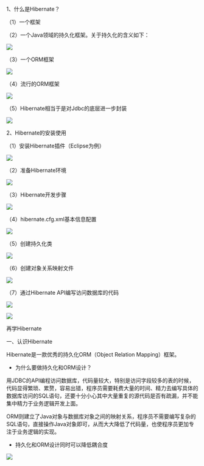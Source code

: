 1、什么是Hibernate？

（1）一个框架

（2）一个Java领域的持久化框架。关于持久化的含义如下：

![](https://cdn.jsdelivr.net/gh/HelloAllenW/BlogAssets/images/202405161035555.png)

（3）一个ORM框架

![](https://cdn.jsdelivr.net/gh/HelloAllenW/BlogAssets/images/202405161035898.png)

（4）流行的ORM框架

![](https://cdn.jsdelivr.net/gh/HelloAllenW/BlogAssets/images/202405161035955.png)

（5）Hibernate相当于是对Jdbc的底层进一步封装

![](https://cdn.jsdelivr.net/gh/HelloAllenW/BlogAssets/images/202405161036337.png)

2、Hibernate的安装使用

（1）安装Hibernate插件（Eclipse为例）

![](https://cdn.jsdelivr.net/gh/HelloAllenW/BlogAssets/images/202405161037590.png)

（2）准备Hibernate环境

![](https://cdn.jsdelivr.net/gh/HelloAllenW/BlogAssets/images/202405161037299.png)

（3）Hibernate开发步骤

![](https://cdn.jsdelivr.net/gh/HelloAllenW/BlogAssets/images/202405161037146.png)

（4）hibernate.cfg.xml基本信息配置

![](https://cdn.jsdelivr.net/gh/HelloAllenW/BlogAssets/images/202405161038980.png)

（5）创建持久化类

![](https://cdn.jsdelivr.net/gh/HelloAllenW/BlogAssets/images/202405161038027.png)

（6）创建对象关系映射文件

![](https://cdn.jsdelivr.net/gh/HelloAllenW/BlogAssets/images/202405161039828.png)

（7）通过Hibernate API编写访问数据库的代码

![](https://cdn.jsdelivr.net/gh/HelloAllenW/BlogAssets/images/202405161039892.png)

![](https://cdn.jsdelivr.net/gh/HelloAllenW/BlogAssets/images/202405161039546.png)

再学Hibernate

一、认识Hibernate

Hibernate是一款优秀的持久化ORM（Object Relation Mapping）框架。

- 为什么要做持久化和ORM设计？

用JDBC的API编程访问数据库，代码量较大，特别是访问字段较多的表的时候，代码显得繁琐、累赘，容易出错，程序员需要耗费大量的时间、精力去编写具体的数据库访问的SQL语句，还要十分小心其中大量重复的源代码是否有疏漏，并不能集中精力于业务逻辑开发上面。

ORM则建立了Java对象与数据库对象之间的映射关系，程序员不需要编写复杂的SQL语句，直接操作Java对象即可，从而大大降低了代码量，也使程序员更加专注于业务逻辑的实现。

- 持久化和ORM设计同时可以降低耦合度

![](https://cdn.jsdelivr.net/gh/HelloAllenW/BlogAssets/images/202405161040383.png)